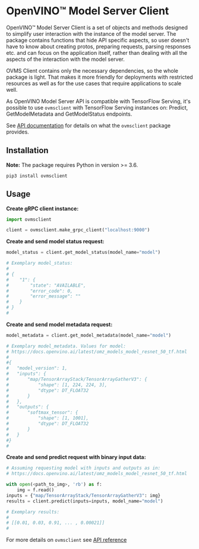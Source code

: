 # OpenVINO&trade; Model Server Client

OpenVINO&trade; Model Server Client is a set of objects and methods designed to simplify user interaction with the instance of the model server. The package contains functions that hide API specific aspects, so user doesn't have to know about creating protos, preparing requests, parsing responses etc. and can focus on the application itself, rather than dealing with all the aspects of the interaction with the model server.

OVMS Client contains only the necessary dependencies, so the whole package is light. That makes it more friendly for deployments with restricted resources as well as for the use cases that require applications to scale well.

As OpenVINO Model Server API is compatible with TensorFlow Serving, it's possible to use `ovmsclient` with TensorFlow Serving instances on: Predict, GetModelMetadata and GetModelStatus endpoints.

See [API documentation](https://github.com/openvinotoolkit/model_server/blob/main/client/python/lib/docs/README.md) for details on what the `ovmsclient` package provides.


## Installation

**Note:** The package requires Python in version >= 3.6.

```
pip3 install ovmsclient
```

## Usage

**Create gRPC client instance:**
```python
import ovmsclient

client = ovmsclient.make_grpc_client("localhost:9000")
```

**Create and send model status request:**
```python
model_status = client.get_model_status(model_name="model")

# Exemplary model_status:
#
# {
#    "1": {
#        "state": "AVAILABLE", 
#        "error_code": 0, 
#        "error_message": ""
#    }             
# } 
#
```

**Create and send model metadata request:**
```python
model_metadata = client.get_model_metadata(model_name="model")

# Exemplary model_metadata. Values for model:
# https://docs.openvino.ai/latest/omz_models_model_resnet_50_tf.html
#
#{
#   "model_version": 1,
#   "inputs": {
#       "map/TensorArrayStack/TensorArrayGatherV3": {
#           "shape": [1, 224, 224, 3],
#           "dtype": DT_FLOAT32  
#       }
#   },
#   "outputs": {
#       "softmax_tensor": {
#           "shape": [1, 1001],
#           "dtype": DT_FLOAT32  
#       }
#   }
#}
#
```

**Create and send predict request with binary input data:**
```python
# Assuming requesting model with inputs and outputs as in:
# https://docs.openvino.ai/latest/omz_models_model_resnet_50_tf.html

with open(<path_to_img>, 'rb') as f:
    img = f.read()
inputs = {"map/TensorArrayStack/TensorArrayGatherV3": img}
results = client.predict(inputs=inputs, model_name="model")

# Exemplary results:
#
# [[0.01, 0.03, 0.91, ... , 0.00021]]
#
```

For more details on `ovmsclient` see [API reference](https://github.com/openvinotoolkit/model_server/blob/main/client/python/lib/docs/README.md)
